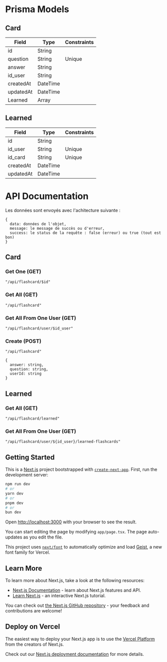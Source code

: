 # Prisma Models

## Card

| Field      | Type     | Constraints |
|------------|----------|-------------|
| id         | String   |             |
| question   | String   |   Unique    |
| answer     | String   |             |
| id_user    | String   |             |
| createdAt  | DateTime |             |
| updatedAt  | DateTime |             |
| Learned    | Array    |             |

## Learned

| Field      | Type     | Constraints |
|------------|----------|-------------|
| id         | String   |             |
| id_user    | String   |   Unique    |
| id_card    | String   |   Unique    |
| createdAt  | DateTime |             |
| updatedAt  | DateTime |             |

# API Documentation

Les données sont envoyés avec l'achitecture suivante :
```
{
  data: données de l'objet,
  message: le message de succès ou d'erreur,
  success: le status de la requête : false (erreur) ou true (tout est bon)
}
```

## Card

### Get One (GET)
```
"/api/flashcard/$id"
```

### Get All (GET)
```
"/api/flashcard"
```

### Get All From One User (GET)
```
"/api/flashcard/user/$id_user"
```

### Create (POST)
```
"/api/flashcard"
```

```
{
  answer: string,
  question: string,
  userId: string
}
```

<!--
### Edit 
```
"/api/...."
```
-->

## Learned

### Get All (GET)
```
"/api/flashcard/learned"
```

### Get All From One User (GET)
```
"/api/flashcard/user/${id_user}/learned-flashcards"
```


 











## Getting Started

This is a [Next.js](https://nextjs.org) project bootstrapped with [`create-next-app`](https://nextjs.org/docs/app/api-reference/cli/create-next-app).
First, run the development server:

```bash
npm run dev
# or
yarn dev
# or
pnpm dev
# or
bun dev
```

Open [http://localhost:3000](http://localhost:3000) with your browser to see the result.

You can start editing the page by modifying `app/page.tsx`. The page auto-updates as you edit the file.

This project uses [`next/font`](https://nextjs.org/docs/app/building-your-application/optimizing/fonts) to automatically optimize and load [Geist](https://vercel.com/font), a new font family for Vercel.

## Learn More

To learn more about Next.js, take a look at the following resources:

- [Next.js Documentation](https://nextjs.org/docs) - learn about Next.js features and API.
- [Learn Next.js](https://nextjs.org/learn) - an interactive Next.js tutorial.

You can check out [the Next.js GitHub repository](https://github.com/vercel/next.js) - your feedback and contributions are welcome!

## Deploy on Vercel

The easiest way to deploy your Next.js app is to use the [Vercel Platform](https://vercel.com/new?utm_medium=default-template&filter=next.js&utm_source=create-next-app&utm_campaign=create-next-app-readme) from the creators of Next.js.

Check out our [Next.js deployment documentation](https://nextjs.org/docs/app/building-your-application/deploying) for more details.
